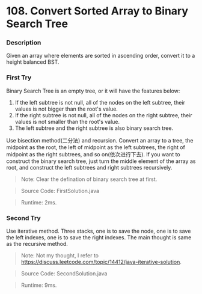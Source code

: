 # 108. Convert Sorted Array to Binary Search Tree
### Description
Given an array where elements are sorted in ascending order, convert it to a height balanced BST.

### First Try
Binary Search Tree is an empty tree, or it will have the features below:
1. If the left subtree is not null, all of the nodes on the left subtree, their values is not bigger than the root's value.
2. If the right subtree is not null, all of the nodes on the right subtree, their values is not smaller than the root's value.
3. The left subtree and the right subtree is also binary search tree.

Use bisection method(二分法) and recursion. Convert an array to a tree, the midpoint as the root, the left of midpoint as the left subtrees, the right of midpoint as the right subtrees, and so on(依次进行下去). If you want to construct the binary search tree, just turn the middle element of the array as root, and construct the left subtrees and right subtrees recursively.
>Note: Clear the defination of binary search tree at first.

> Source Code: FirstSolution.java

> Runtime: 2ms.

### Second Try
Use iterative method. Three stacks, one is to save the node, one is to save the left indexes, one is to save the right indexes. The main thought is same as the recursive method.
>Note: Not my thought, I refer to https://discuss.leetcode.com/topic/14412/java-iterative-solution.

> Source Code: SecondSolution.java

> Runtime: 9ms.
